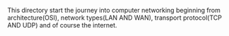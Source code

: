This directory start the journey into computer networking beginning from architecture(OSI), network types(LAN AND WAN), transport protocol(TCP AND UDP) and of course the internet.
